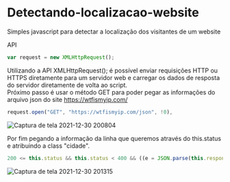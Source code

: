 # Detectando-localizacao-website
Simples javascript para detectar a localização dos visitantes de um website

API
```js
var request = new XMLHttpRequest();
```

Utilizando a API XMLHttpRequest(); é possível enviar requisições HTTP ou HTTPS diretamente para um servidor web e carregar os dados de resposta do servidor diretamente de volta ao script.
<br />
Próximo passo é usar o método GET para poder pegar as informações do arquivo json do site https://wtfismyip.com/

```js
request.open("GET", "https://wtfismyip.com/json", !0),
```

![Captura de tela 2021-12-30 200804](https://user-images.githubusercontent.com/88719652/147795488-9509836c-e351-4f43-9484-ec81b26aae70.png)

Por fim pegando a informação da linha que queremos através do this.status e atribuindo a class "cidade".

```js
200 <= this.status && this.status < 400 && ((e = JSON.parse(this.response).YourFuckingLocation.replace(/\,.+/g, "$'")), (document.getElementById("cidade").innerHTML = y));
```

![Captura de tela 2021-12-30 201315](https://user-images.githubusercontent.com/88719652/147795494-1f333f90-5ed7-4957-a6e4-73c408d536e5.png)

